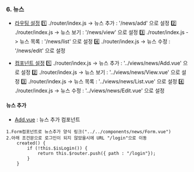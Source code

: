 
### 6. 뉴스
* [라우팅 설정](https://github.com/leeyh77777/FanSite/blob/main/fansite_vue/src/router/index.js#L35)
:one: ./router/index.js -> 뉴스 추가 : '/news/add' 으로 설정
:two: ./router/index.js -> 뉴스 보기 : '/news/view' 으로 설정
:three: ./router/index.js -> 뉴스 목록 : '/news/list' 으로 설정
:four: ./router/index.js -> 뉴스 수정 : '/news/edit' 으로 설정

* [컴포넌트 설정](https://github.com/leeyh77777/FanSite/blob/main/fansite_vue/src/router/index.js#L37)
:one: ./router/index.js -> 뉴스 추가 : '../views/news/Add.vue' 으로 설정
:two: ./router/index.js -> 뉴스 보기 : '../views/news/View.vue' 으로 설정
:three: ./router/index.js -> 뉴스 목록 : '../views/news/List.vue' 으로 설정
:four: ./router/index.js -> 뉴스 수정 : '../views/news/Edit.vue' 으로 설정

#### 뉴스 추가
 * [Add.vue](https://github.com/leeyh77777/FanSite/blob/main/fansite_vue/src/views/news/Add.vue)
: 뉴스 추가 컴포넌트 
```
1.Form컴포넌트로 뉴스추가 양식 링크("../../components/news/Form.vue")
2.아래 조건문으로 로그인이 되지 않았을시에 URL "/login"으로 이동
	created() {
        if (!this.$isLogin()) {
            return this.$router.push({ path : "/login"});
        }
    }
```
